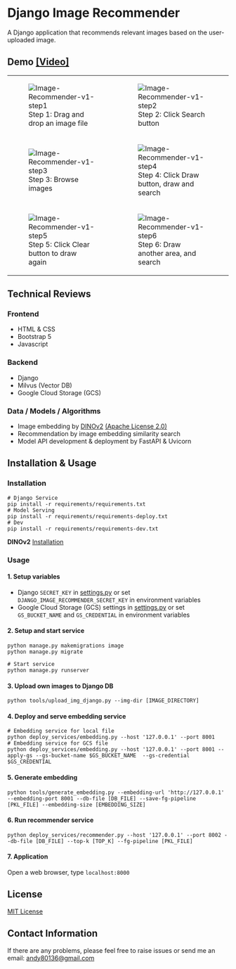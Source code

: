 # Django Image Recommender
A Django application that recommends relevant images based on the user-uploaded image.

## Demo [[Video]](https://drive.google.com/file/d/1aRk2uRKnTxC_2GdqQUv7C3YQ1h-ZB1CF)

<table>
  <tr>
    <td>
      <figure>
        <img alt="Image-Recommender-v1-step1" src="https://github.com/user-attachments/assets/427889f8-2888-42b1-a747-0ee32bb245de">
        <figcaption>Step 1: Drag and drop an image file</figcaption>
      </figure>
    </td>
    <td>
      <figure>
        <img alt="Image-Recommender-v1-step2" src="https://github.com/user-attachments/assets/b0ffab5b-e7d5-4fec-9cd7-8bb82474434c">
        <figcaption>Step 2: Click Search button</figcaption>
      </figure>
    </td>
  </tr>
  <tr>
    <td>
      <figure>
        <img alt="Image-Recommender-v1-step3" src="https://github.com/user-attachments/assets/4e2f3496-b773-4966-b487-99f1584bf186">
        <figcaption>Step 3: Browse images</figcaption>
      </figure>
    </td>
    <td>
      <figure>
        <img alt="Image-Recommender-v1-step4" src="https://github.com/user-attachments/assets/2adc0914-03db-4b6e-b9fc-2e94936cc19f">
        <figcaption>Step 4: Click Draw button, draw and search</figcaption>
      </figure>
    </td>
  </tr>
  <tr>
    <td>
      <figure>
        <img alt="Image-Recommender-v1-step5" src="https://github.com/user-attachments/assets/619241ea-7612-4310-9c54-203ab6317d8b">
        <figcaption>Step 5: Click Clear button to draw again</figcaption>
      </figure>
    </td>
    <td>
      <figure>
        <img alt="Image-Recommender-v1-step6" src="https://github.com/user-attachments/assets/857f5f21-0757-4a5b-96a3-b61a7c589cf9">
        <figcaption>Step 6: Draw another area, and search</figcaption>
      </figure>
    </td>
  </tr>
</table>

## Technical Reviews
### Frontend
- HTML & CSS
- Bootstrap 5
- Javascript
### Backend
- Django
- Milvus (Vector DB)
- Google Cloud Storage (GCS) 
### Data / Models / Algorithms
- Image embedding by [DINOv2](https://github.com/facebookresearch/dinov2) [(Apache License 2.0)](https://github.com/facebookresearch/dinov2?tab=readme-ov-file#license)
- Recommendation by image embedding similarity search
- Model API development & deployment by FastAPI & Uvicorn

## Installation & Usage
### Installation
```shell
# Django Service
pip install -r requirements/requirements.txt 
# Model Serving
pip install -r requirements/requirements-deploy.txt
# Dev
pip install -r requirements/requirements-dev.txt
```
**DINOv2** [Installation](https://github.com/facebookresearch/dinov2?tab=readme-ov-file#installation)

### Usage
#### 1. Setup variables
- Django `SECRET_KEY` in [settings.py](./image_recommender/settings.py) or set `DJANGO_IMAGE_RECOMMENDER_SECRET_KEY` in environment variables
- Google Cloud Storage (GCS) settings in [settings.py](./image_recommender/settings.py) or set `GS_BUCKET_NAME` and `GS_CREDENTIAL` in environment variables

#### 2. Setup and start service
```shell
python manage.py makemigrations image
python manage.py migrate

# Start service
python manage.py runserver
```

#### 3. Upload own images to Django DB
```shell
python tools/upload_img_django.py --img-dir [IMAGE_DIRECTORY]
```

#### 4. Deploy and serve embedding service
```shell
# Embedding service for local file
python deploy_services/embedding.py --host '127.0.0.1' --port 8001
# Embedding service for GCS file
python deploy_services/embedding.py --host '127.0.0.1' --port 8001 --apply-gs --gs-bucket-name $GS_BUCKET_NAME  --gs-credential $GS_CREDENTIAL
```
#### 5. Generate embedding
```shell
python tools/generate_embedding.py --embedding-url 'http://127.0.0.1' --embedding-port 8001 --db-file [DB_FILE] --save-fg-pipeline [PKL_FILE] --embedding-size [EMBEDDING_SIZE]
```
#### 6. Run recommender service
```shell
python deploy_services/recommender.py --host '127.0.0.1' --port 8002 --db-file [DB_FILE] --top-k [TOP_K] --fg-pipeline [PKL_FILE]
```

#### 7. Application
Open a web browser, type `localhost:8000`

## License
[MIT License](./LICENSE)

## Contact Information
If there are any problems, please feel free to raise issues or send me an email: andy80136@gmail.com
